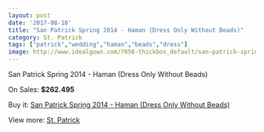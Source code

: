 ```yaml
---
layout: post
date: '2017-08-18'
title: "San Patrick Spring 2014 - Haman (Dress Only Without Beads)"
category: St. Patrick
tags: ["patrick","wedding","haman","beads","dress"]
image: http://www.idealgown.com/7056-thickbox_default/san-patrick-spring-2014-haman-dress-only-without-beads.jpg
---
```

San Patrick Spring 2014 - Haman (Dress Only Without Beads)

On Sales: **$262.495**
<a href="https://www.idealgown.com/en/st-patrick/3005-san-patrick-spring-2014-haman-dress-only-without-beads.html"><amp-img layout="responsive" width="600" height="600" src="//www.idealgown.com/7056-thickbox_default/san-patrick-spring-2014-haman-dress-only-without-beads.jpg" alt="San Patrick Spring 2014 - Haman (Dress Only Without Beads) 0" /></a>
<a href="https://www.idealgown.com/en/st-patrick/3005-san-patrick-spring-2014-haman-dress-only-without-beads.html"><amp-img layout="responsive" width="600" height="600" src="//www.idealgown.com/7058-thickbox_default/san-patrick-spring-2014-haman-dress-only-without-beads.jpg" alt="San Patrick Spring 2014 - Haman (Dress Only Without Beads) 1" /></a>
<a href="https://www.idealgown.com/en/st-patrick/3005-san-patrick-spring-2014-haman-dress-only-without-beads.html"><amp-img layout="responsive" width="600" height="600" src="//www.idealgown.com/7057-thickbox_default/san-patrick-spring-2014-haman-dress-only-without-beads.jpg" alt="San Patrick Spring 2014 - Haman (Dress Only Without Beads) 2" /></a>

Buy it: [San Patrick Spring 2014 - Haman (Dress Only Without Beads)](https://www.idealgown.com/en/st-patrick/3005-san-patrick-spring-2014-haman-dress-only-without-beads.html "San Patrick Spring 2014 - Haman (Dress Only Without Beads)")

View more: [St. Patrick](https://www.idealgown.com/en/36-st-patrick "St. Patrick")